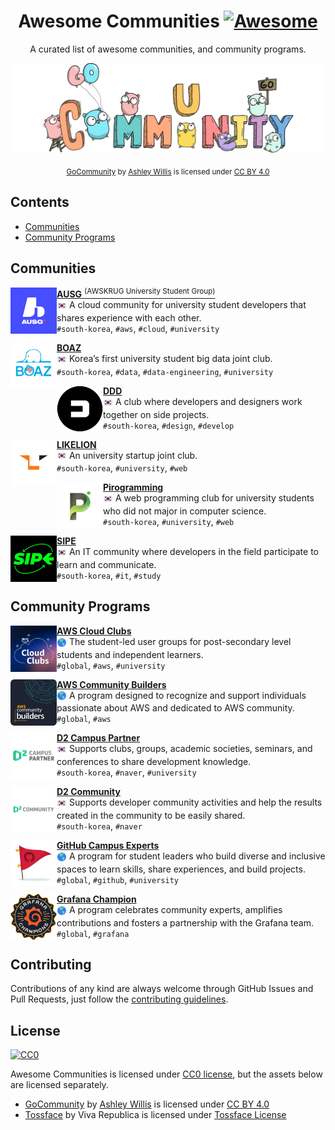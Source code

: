 <div align="center">

<!-- omit from toc -->
# Awesome Communities [![Awesome](https://awesome.re/badge.svg)](https://awesome.re)

A curated list of awesome communities, and community programs.

![Logo](./assets/logos/logo.webp)

<sub>[GoCommunity](https://github.com/ashleymcnamara/gophers/blob/master/GoCommunity.png) by [Ashley Willis](https://github.com/ashleymcnamara) is licensed under [CC BY 4.0](http://creativecommons.org/licenses/by/4.0/)</sub>

</div>

<!-- omit from toc -->
## Contents

- [Communities](#communities)
- [Community Programs](#community-programs)

## Communities

<img align="left" width="74" height="74" alt="Community Logo" src="./assets/communities/ausg.webp">

[__AUSG__ <sup>(AWSKRUG University Student Group)</sup>](https://ausg.me) \
<sub><img width="16" height="16" src="./assets/icons/flag-kr.svg" /></sub> A cloud community for university student developers that shares experience with each other. \
`#south-korea`, `#aws`, `#cloud`, `#university`

<img align="left" width="74" height="74" alt="Community Logo" src="./assets/communities/boaz.webp">

[__BOAZ__](https://www.bigdataboaz.com/) \
<sub><img width="16" height="16" src="./assets/icons/flag-kr.svg" /></sub> Korea’s first university student big data joint club. \
`#south-korea`, `#data`, `#data-engineering`, `#university`

<img align="left" width="74" height="74" alt="Community Logo" src="./assets/communities/ddd.webp">

[__DDD__](https://www.facebook.com/dddstudy) \
<sub><img width="16" height="16" src="./assets/icons/flag-kr.svg" /></sub> A club where developers and designers work together on side projects. \
`#south-korea`, `#design`, `#develop`

<img align="left" width="74" height="74" alt="Community Logo" src="./assets/communities/likelion.webp">

[__LIKELION__](https://likelion.net/) \
<sub><img width="16" height="16" src="./assets/icons/flag-kr.svg" /></sub> An university startup joint club. \
`#south-korea`, `#university`, `#web`

<img align="left" width="74" height="74" alt="Community Logo" src="./assets/communities/pirogramming.webp">

[__Pirogramming__](https://pirogramming.com/) \
<sub><img width="16" height="16" src="./assets/icons/flag-kr.svg" /></sub> A web programming club for university students who did not major in computer science. \
`#south-korea`, `#university`, `#web`

<img align="left" width="74" height="74" alt="Community Logo" src="./assets/communities/sipe.webp">

[__SIPE__](https://sipe.team/) \
<sub><img width="16" height="16" src="./assets/icons/flag-kr.svg" /></sub> An IT community where developers in the field participate to learn and communicate. \
`#south-korea`, `#it`, `#study`

## Community Programs

<img align="left" width="74" height="74" alt="Community Program Logo" src="./assets/community-programs/aws-cloud-clubs.webp">

[__AWS Cloud Clubs__](https://aws.amazon.com/developer/community/students/cloudclubs/) \
<sub><img width="16" height="16" src="./assets/icons/earth_americas.svg" /></sub> The student-led user groups for post-secondary level students and independent learners. \
`#global`, `#aws`, `#university`

<img align="left" width="74" height="74" alt="Community Program Logo" src="./assets/community-programs/aws-community-builders.webp">

[__AWS Community Builders__](https://aws.amazon.com/developer/community/community-builders/) \
<sub><img width="16" height="16" src="./assets/icons/earth_americas.svg" /></sub> A program designed to recognize and support individuals passionate about AWS and dedicated to AWS community. \
`#global`, `#aws`

<img align="left" width="74" height="74" alt="Community Program Logo" src="./assets/community-programs/d2-campus-partner.webp">

[__D2 Campus Partner__](https://d2.naver.com/program) \
<sub><img width="16" height="16" src="./assets/icons/flag-kr.svg" /></sub> Supports clubs, groups, academic societies, seminars, and conferences to share development knowledge. \
`#south-korea`, `#naver`, `#university`

<img align="left" width="74" height="74" alt="Community Program Logo" src="./assets/community-programs/d2-community.webp">

[__D2 Community__](https://d2.naver.com/program/community) \
<sub><img width="16" height="16" src="./assets/icons/flag-kr.svg" /></sub> Supports developer community activities and help the results created in the community to be easily shared. \
`#south-korea`, `#naver`

<img align="left" width="74" height="74" alt="Community Program Logo" src="./assets/community-programs/github-compus-experts.webp">

[__GitHub Campus Experts__](https://education.github.com/experts) \
<sub><img width="16" height="16" src="./assets/icons/earth_americas.svg" /></sub> A program for student leaders who build diverse and inclusive spaces to learn skills, share experiences, and build projects. \
`#global`, `#github`, `#university`

<img align="left" width="74" height="74" alt="Community Program Logo" src="./assets/community-programs/grafana-champions.webp">

[__Grafana Champion__](https://grafana.com/community/champions/) \
<sub><img width="16" height="16" src="./assets/icons/earth_americas.svg" /></sub> A program celebrates community experts, amplifies contributions and fosters a partnership with the Grafana team. \
`#global`, `#grafana`

<!-- omit from toc -->
## Contributing

Contributions of any kind are always welcome through GitHub Issues and Pull Requests, just follow the [contributing guidelines](./CONTRIBUTING.md).

<!-- omit from toc -->
## License

[![CC0](https://mirrors.creativecommons.org/presskit/buttons/88x31/svg/cc-zero.svg)](https://creativecommons.org/publicdomain/zero/1.0/)

Awesome Communities is licensed under [CC0 license](https://creativecommons.org/publicdomain/zero/1.0/), but the assets below are licensed separately.

- [GoCommunity](https://github.com/ashleymcnamara/gophers/blob/master/GoCommunity.png) by [Ashley Willis](https://github.com/ashleymcnamara) is licensed under [CC BY 4.0](http://creativecommons.org/licenses/by/4.0/)
- [Tossface](https://emojipedia.org/toss-face) by Viva Republica is licensed under [Tossface License](https://toss.im/tossface/copyright)
